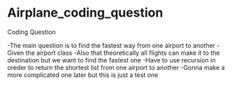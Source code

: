 # Airplane_coding_question
Coding Question

-The main question is to find the fastest way from one airport to another
-Given the airport class
-Also that theoretically all flights can make it to the destination but we want to find the fastest one
-Have to use recursion in oreder to return the shortest list from one airport to another
-Gonna make a more complicated one later but this is just a test one
